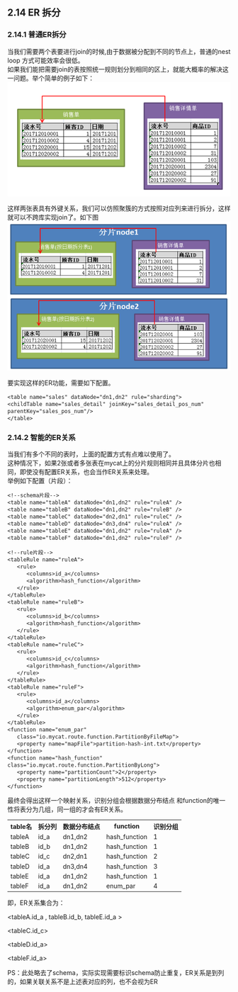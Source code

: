 ## 2.14 ER 拆分
### 2.14.1 普通ER拆分
当我们需要两个表要进行join的时候,由于数据被分配到不同的节点上，普通的nest loop 方式可能效率会很低。  
如果我们能把需要join的表按照统一规则划分到相同的区上，就能大概率的解决这一问题。举个简单的例子如下：
![DDL流程](pic/2.14_er_table.png)

这样两张表具有外键关系，我们可以仿照聚簇的方式按照对应列来进行拆分，这样就可以不跨库实现join了。如下图
![DDL流程](pic/2.14_er_table_split.png)

要实现这样的ER功能，需要如下配置。  
```
<table name="sales" dataNode="dn1,dn2" rule="sharding">
<childTable name="sales_detail" joinKey="sales_detail_pos_num" parentKey="sales_pos_num"/>
</table>
``` 


### 2.14.2 智能的ER关系
当我们有多个不同的表时，上面的配置方式有点难以使用了。  
这种情况下，如果2张或者多张表在mycat上的分片规则相同并且具体分片也相同，即使没有配置ER关系，也会当作ER关系来处理。  
举例如下配置（片段）：
```
<!--schema片段-->
<table name="tableA" dataNode="dn1,dn2" rule="ruleA" />
<table name="tableB" dataNode="dn1,dn2" rule="ruleB" />
<table name="tableC" dataNode="dn2,dn1" rule="ruleC" />
<table name="tableD" dataNode="dn3,dn4" rule="ruleA" />
<table name="tableE" dataNode="dn1,dn2" rule="ruleA" />
<table name="tableF" dataNode="dn1,dn2" rule="ruleF" />
 
<!--rule片段-->
<tableRule name="ruleA">
   <rule>
      <columns>id_a</columns>
      <algorithm>hash_function</algorithm>
   </rule>
</tableRule>
<tableRule name="ruleB">
   <rule>
      <columns>id_b</columns>
      <algorithm>hash_function</algorithm>
   </rule>
</tableRule>
<tableRule name="ruleC">
   <rule>
      <columns>id_c</columns>
      <algorithm>hash_function</algorithm>
   </rule>
</tableRule>
<tableRule name="ruleF">
   <rule>
      <columns>id_a</columns>
      <algorithm>enum_par</algorithm>
   </rule>
</tableRule>
<function name="enum_par"
   class="io.mycat.route.function.PartitionByFileMap">
   <property name="mapFile">partition-hash-int.txt</property>
</function>
<function name="hash_function" class="io.mycat.route.function.PartitionByLong">
   <property name="partitionCount">2</property>
   <property name="partitionLength">512</property>
</function>  
``` 

最终会得出这样一个映射关系，识别分组会根据数据分布结点 和function的唯一性将表分为几组，同一组的才会有ER关系。
<table >

<tbody>
<tr >
	<th >
		table名
	</th>
	<th >
		拆分列
	</th>
	<th    >
		数据分布结点
	</th>
	<th colspan="1"    >
		function
	</th>
	<th colspan="1"    >
		识别分组
	</th>
</tr>
<tr>
	<td >
		tableA
	</td>
	<td >
		id_a
	</td>
	<td >
		dn1,dn2
	</td>
	<td colspan="1" >
		hash_function
	</td>
	<td colspan="1" >1</td>
</tr>
<tr>
	<td >
		tableB
	</td>
	<td >
		id_b
	</td>
	<td >
		dn1,dn2
	</td>
	<td colspan="1" >
		hash_function
	</td>
	<td colspan="1" >1</td>
</tr>
<tr>
	<td >
		tableC
	</td>
	<td >
		id_c
	</td>
	<td >
		dn2,dn1
	</td>
	<td colspan="1" >
		hash_function
	</td>
	<td colspan="1" >2</td>
</tr>
<tr>
	<td >
		tableD
	</td>
	<td >
		id_a
	</td>
	<td >
		dn3,dn4
	</td>
	<td colspan="1" >
		hash_function
	</td>
	<td colspan="1" >3</td>
</tr>
<tr>
	<td >
		tableE
	</td>
	<td >
		id_a
	</td>
	<td >
		dn1,dn2
	</td>
	<td colspan="1" >
		hash_function
	</td>
	<td colspan="1" >1</td>
</tr>
<tr>
	<td colspan="1" >
		tableF
	</td>
	<td colspan="1" >
		id_a
	</td>
	<td colspan="1" >
		dn1,dn2
	</td>
	<td colspan="1" >
		enum_par
	</td>
	<td colspan="1" >4</td>
</tr>
</tbody>
</table>

即，ER关系集合为：

<tableA.id_a , tableB.id_b, tableE.id_a > 

<tableC.id_c>

<tableD.id_a>

<tableF.id_a>

PS：此处略去了schema，实际实现需要标识schema防止重复，ER关系是到列的，如果关联关系不是上述表对应的列，也不会视为ER